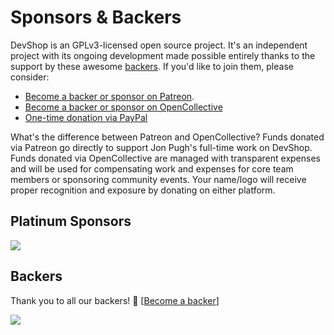 # Sponsors & Backers

DevShop is an GPLv3-licensed open source project. It's an independent project with its ongoing development made possible entirely thanks to the support by these awesome [backers](https://github.com/opendevshop/devshop/blob/1.x/BACKERS.md). If you'd like to join them, please consider:

- [Become a backer or sponsor on Patreon](https://www.patreon.com/devshop).
- [Become a backer or sponsor on OpenCollective](https://opencollective.com/devshop)
- [One-time donation via PayPal](https://www.paypal.me/opendevshop)

What's the difference between Patreon and OpenCollective?
Funds donated via Patreon go directly to support Jon Pugh's full-time work on DevShop. Funds donated via OpenCollective are managed with transparent expenses and will be used for compensating work and expenses for core team members or sponsoring community events. Your name/logo will receive proper recognition and exposure by donating on either platform.

## Platinum Sponsors

[![](https://github.com/opendevshop/devmaster/raw/7.x-1.x/themes/boots/devshop.support.png)](https://opencollective.com/opendevshop#backers)


## Backers

Thank you to all our backers! 🙏 [[Become a backer](https://opencollective.com/devshop#backer)]

<a href="https://opencollective.com/devshop#backers" target="_blank"><img src="https://opencollective.com/devshop/backers.svg?width=890"></a>

